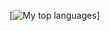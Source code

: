 [![My top languages](https://github-readme-stats.vercel.app/api/top-langs/?username=phisn&hide=c%23,tex)]
